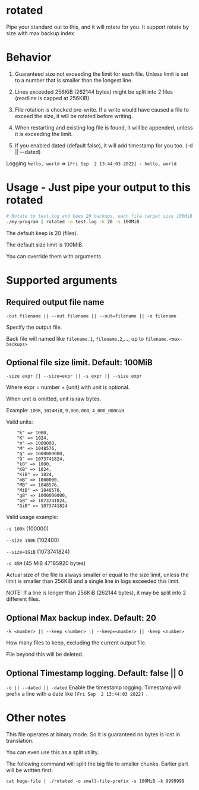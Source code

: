 # rotated
Pipe your standard out to this, and it will rotate for you.
It support rotate by size with max backup index

# Behavior
1. Guaranteed size not exceeding the limit for each file. Unless limit is set to a number that is smaller than the longest line.

2. Lines exceeded 256KiB (262144 bytes) might be split into 2 files (readline is capped at 256KiB).

3. File rotation is checked pre-write. If a write would have caused a file to exceed the size, it will be rotated before writing.

4. When restarting and existing log file is found, it will be appended, unless it is exceeding the limit.

5. If you enabled dated (default false), it will add timestamp for you too. (-d || --dated)

Logging `hello, world` => `[Fri Sep  2 13:44:03 2022] - hello, world`

# Usage - Just pipe your output to this rotated

```bash
# Rotate to test.log and keep 20 backups, each file target size 100MiB
./my-program | rotated -o test.log -k 20 -s 100MiB
```

The default keep is 20 (files).

The default size limit is 100MiB.

You can override them with arguments

# Supported arguments

## Required output file name
`-out filename || --out filename || --out=filename || -o filename`

Specify the output file. 

Back file will named like `filename.1`, `filename.2`,..., up to `filename.<max-backups>`

## Optional file size limit. Default: 100MiB
`-size expr || --size=expr || -s expr || --size expr`

Where expr = number + [unit] with unit is optional.

When unit is omitted, unit is raw bytes.

Example: `100K`, `1024MiB`, `9,000,000`, `4_000_000GiB`

Valid units: 
```
  	"k" => 1000,
    "K" => 1024,
  	"m" => 1000000,
  	"M" => 1048576,
  	"g" => 1000000000,
  	"G" => 1073741824,
    "kB" => 1000,
  	"KB" => 1024,
  	"KiB" => 1024,
  	"mB" => 1000000,
  	"MB" => 1048576,
  	"MiB" => 1048576,
  	"gB" => 1000000000,
    "GB" => 1073741824,
    "GiB" => 1073741824
```

Valid usage example:

`-s 100k` (100000)

`--size 100K` (102400)

`--size=1GiB` (1073741824)

`-s 45M` (45 MiB 47185920 bytes)

Actual size of the file is always smaller or equal to the size limit,
unless the limit is smaller than 256KiB and a single line in logs exceeded this limit.


NOTE: If a line is longer than 256KiB (262144 bytes), it may be split into 2 different files.

## Optional Max backup index. Default: 20
`-k <number> || --keep <number> || --keep=<number> || -keep <number>` 

How many files to keep, excluding the current output file.

File beyond this will be deleted.

## Optional Timestamp logging. Default: false || 0
`-d || --dated || -dated`
Enable the timestamp logging. Timestamp will prefix a line with a date like `[Fri Sep  2 13:44:03 2022] `.

# Other notes
This file operates at binary mode. So it is guaranteed no bytes is lost in translation.

You can even use this as a split utility.

The following command will split the big file to smaller chunks. 
Earlier part will be written first.

`cat huge-file | ./rotated -o small-file-prefix -s 100MiB -k 9999999`
